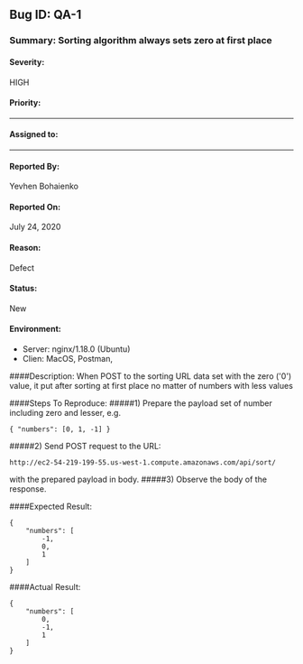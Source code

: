 ## Bug ID: QA-1
### Summary: Sorting algorithm always sets zero at first place
#### Severity: 
HIGH 
#### Priority: 
____
#### Assigned to: 
____
#### Reported By: 
Yevhen Bohaienko
#### Reported On: 
July 24, 2020 
#### Reason: 
Defect
#### Status: 
New
#### Environment: 
- Server: nginx/1.18.0 (Ubuntu)
- Clien: MacOS, Postman, 

####Description:
When POST to the sorting URL data set with the zero ('0') value, it put 
after sorting at first place no matter of numbers with less values

####Steps To Reproduce:
#####1) Prepare the payload set of number including zero and lesser, e.g.
```
{ "numbers": [0, 1, -1] }
```
#####2) Send POST request to the URL:
```
http://ec2-54-219-199-55.us-west-1.compute.amazonaws.com/api/sort/
```
with the prepared payload in body.
#####3) Observe the body of the response.

####Expected Result:
``` 
{
    "numbers": [
        -1,
        0,
        1
    ]
}
```

####Actual Result:
```
{
    "numbers": [
        0,
        -1,
        1
    ]
}
```
